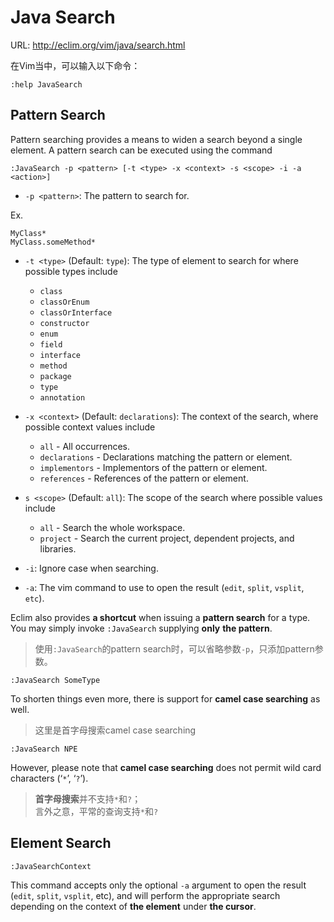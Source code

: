 # Java Search

URL: http://eclim.org/vim/java/search.html

在Vim当中，可以输入以下命令：

```vim
:help JavaSearch
```

## Pattern Search

Pattern searching provides a means to widen a search beyond a single element. A pattern search can be executed using the command

```vim
:JavaSearch -p <pattern> [-t <type> -x <context> -s <scope> -i -a <action>]
```

- `-p <pattern>`: The pattern to search for.

Ex.

```
MyClass*
MyClass.someMethod*
```

- `-t <type>` (Default: `type`): The type of element to search for where possible types include

    - `class`
    - `classOrEnum`
    - `classOrInterface`
    - `constructor`
    - `enum`
    - `field`
    - `interface`
    - `method`
    - `package`
    - `type`
    - `annotation`

- `-x <context>` (Default: `declarations`): The context of the search, where possible context values include

    - `all` - All occurrences.
    - `declarations` - Declarations matching the pattern or element.
    - `implementors` - Implementors of the pattern or element.
    - `references` - References of the pattern or element.

- `s <scope>` (Default: `all`): The scope of the search where possible values include

    - `all` - Search the whole workspace.
    - `project` - Search the current project, dependent projects, and libraries.

- `-i`: Ignore case when searching.

- `-a`: The vim command to use to open the result (`edit`, `split`, `vsplit`, `etc`).

Eclim also provides **a shortcut** when issuing a **pattern search** for a type. You may simply invoke `:JavaSearch` supplying **only** **the pattern**.

> 使用`:JavaSearch`的pattern search时，可以省略参数`-p`，只添加pattern参数。

```vim
:JavaSearch SomeType
```

To shorten things even more, there is support for **camel case searching** as well.

> 这里是首字母搜索camel case searching

```vim
:JavaSearch NPE
```

However, please note that **camel case searching** does not permit wild card characters (‘`*`’, ‘`?`’).

> **首字母搜索**并不支持`*`和`?`；  
> 言外之意，平常的查询支持`*`和`?`

## Element Search

```vim
:JavaSearchContext
```

This command accepts only the optional `-a` argument to open the result (`edit`, `split`, `vsplit`, etc), and will perform the appropriate search depending on the context of **the element** under **the cursor**.





